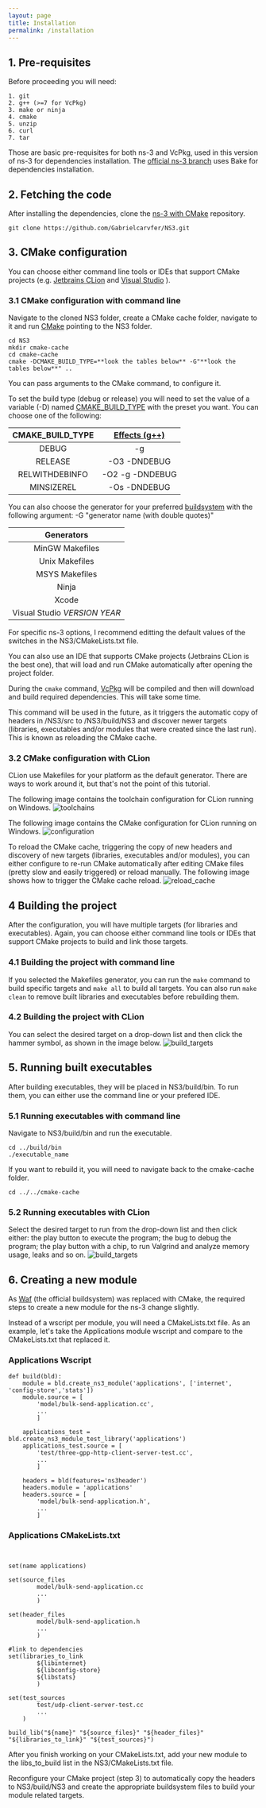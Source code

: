 ```yaml
---
layout: page
title: Installation
permalink: /installation
---
```


## 1. Pre-requisites
Before proceeding you will need: 

    1. git
    2. g++ (>=7 for VcPkg)
    3. make or ninja
    4. cmake
    5. unzip
    6. curl 
    7. tar
    
Those are basic pre-requisites for both ns-3 and VcPkg, used in this version of ns-3 for dependencies installation. The [official ns-3 branch](https://gitlab.com/nsnam/ns-3-dev/) uses Bake for dependencies installation.

## 2. Fetching the code
After installing the dependencies, clone the [ns-3 with CMake](https://github.com/Gabrielcarvfer/NS3) repository.
```
git clone https://github.com/Gabrielcarvfer/NS3.git
```

## 3. CMake configuration 
You can choose either command line tools or IDEs that support CMake projects (e.g. [Jetbrains CLion](https://www.jetbrains.com/clion/) and [Visual Studio](https://visualstudio.microsoft.com/) ).


### 3.1 CMake configuration with command line 
Navigate to the cloned NS3 folder, create a CMake cache folder, navigate to it and run [CMake](https://cmake.org/cmake/help/latest/manual/cmake.1.html) pointing to the NS3 folder.
```
cd NS3
mkdir cmake-cache
cd cmake-cache
cmake -DCMAKE_BUILD_TYPE=**look the tables below** -G"**look the tables below**" ..
```
You can pass arguments to the CMake command, to configure it.

To set the build type (debug or release) you will need to set the value of a variable (-D) named [CMAKE_BUILD_TYPE](https://cmake.org/cmake/help/latest/variable/CMAKE_BUILD_TYPE.html) with the preset you want. You can choose one of the following:

| CMAKE_BUILD_TYPE | [Effects  (g++)](https://github.com/Kitware/CMake/blob/master/Modules/Compiler/GNU.cmake)  |
|:----------------:|:---------------:|
| DEBUG            | -g              |
| RELEASE          | -O3 -DNDEBUG    |
| RELWITHDEBINFO   | -O2 -g -DNDEBUG |
| MINSIZEREL       | -Os -DNDEBUG    |

You can also choose the generator for your preferred [buildsystem](https://cmake.org/cmake/help/latest/manual/cmake-generators.7.html) with the following argument: -G "generator name (with double quotes)"

| Generators       | 
|:----------------:|
| MinGW Makefiles  | 
| Unix  Makefiles  | 
| MSYS  Makefiles  | 
| Ninja            | 
| Xcode            |
| Visual Studio *VERSION* *YEAR* |

For specific ns-3 options, I recommend editting the default values of the switches in the NS3/CMakeLists.txt file.

You can also use an IDE that supports CMake projects (Jetbrains CLion is the best one), that will load and run CMake automatically after opening the project folder.

During the `cmake` command, [VcPkg](https://github.com/Microsoft/vcpkg) will be compiled and then will download and build required dependencies. This will take some time.

This command will be used in the future, as it triggers the automatic copy of headers in /NS3/src to /NS3/build/NS3 and discover newer targets (libraries, executables and/or modules that were created since the last run). This is known as reloading the CMake cache.

### 3.2 CMake configuration with CLion
CLion use Makefiles for your platform as the default generator. There are ways to work around it, but that's not the point of this tutorial.

The following image contains the toolchain configuration for CLion running on Windows.
![toolchains](/NS3/img/toolchains.png)

The following image contains the CMake configuration for CLion running on Windows.
![configuration](/NS3/img/cmake_configuration.png)

To reload the CMake cache, triggering the copy of new headers and discovery of new targets (libraries, executables and/or modules), you can either configure to re-run CMake automatically after editing CMake files (pretty slow and easily triggered) or reload manually. The following image shows how to trigger the CMake cache reload.
![reload_cache](/NS3/img/reload_cache.png)

## 4 Building the project
After the configuration, you will have multiple targets (for libraries and executables). Again, you can choose either command line tools or IDEs that support CMake projects to build and link those targets.


### 4.1 Building the project with command line
If you selected the Makefiles generator, you can run the `make` command to build specific targets and `make all` to build all targets.
You can also run `make clean` to remove built libraries and executables before rebuilding them.

### 4.2 Building the project with CLion
You can select the desired target on a drop-down list and then click the hammer symbol, as shown in the image below.
![build_targets](/NS3/img/build_targets.png)

## 5. Running built executables
After building executables, they will be placed in NS3/build/bin. To run them, you can either use the command line or your prefered IDE.

### 5.1 Running executables with command line
Navigate to NS3/build/bin and run the executable.
```
cd ../build/bin
./executable_name
```
If you want to rebuild it, you will need to navigate back to the cmake-cache folder.
```
cd ../../cmake-cache
```

### 5.2 Running executables with CLion
Select the desired target to run from the drop-down list and then click either: the play button to execute the program;
the bug to debug the program; the play button with a chip, to run Valgrind and analyze memory usage, leaks and so on.
![build_targets](NS3/img/run_target.png)

## 6. Creating a new module
As [Waf](https://waf.io/) (the official buildsystem) was replaced with CMake, the required steps to create a new module for the ns-3 change slightly.

Instead of a wscript per module, you will need a CMakeLists.txt file. As an example, let's take the Applications module wscript and compare to the CMakeLists.txt that replaced it.

### Applications Wscript
```
def build(bld):
    module = bld.create_ns3_module('applications', ['internet', 'config-store','stats'])
    module.source = [
        'model/bulk-send-application.cc',
        ...
        ]

    applications_test = bld.create_ns3_module_test_library('applications')
    applications_test.source = [
        'test/three-gpp-http-client-server-test.cc', 
        ...
        ]

    headers = bld(features='ns3header')
    headers.module = 'applications'
    headers.source = [
        'model/bulk-send-application.h',
        ...
        ]
```

### Applications CMakeLists.txt
```


set(name applications)

set(source_files
        model/bulk-send-application.cc
        ...
        )

set(header_files
        model/bulk-send-application.h
        ...
        )

#link to dependencies
set(libraries_to_link
        ${libinternet}
        ${libconfig-store}
        ${libstats}
        )

set(test_sources
        test/udp-client-server-test.cc
        ...
    )

build_lib("${name}" "${source_files}" "${header_files}" "${libraries_to_link}" "${test_sources}")
```

After you finish working on your CMakeLists.txt, add your new module to the libs_to_build list in the NS3/CMakeLists.txt file.

Reconfigure your CMake project (step 3) to automatically copy the headers to NS3/build/NS3 and create the appropriate buildsystem files to build your module related targets.
